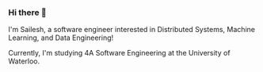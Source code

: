 ### Hi there 👋

I'm Sailesh, a software engineer interested in Distributed Systems, Machine Learning, and Data Engineering!

Currently, I'm studying 4A Software Engineering at the University of Waterloo. 
